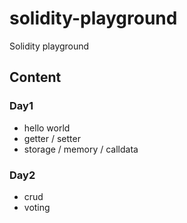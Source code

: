 # solidity-playground

Solidity playground

## Content

### Day1

- hello world
- getter / setter
- storage / memory / calldata

### Day2

- crud
- voting
